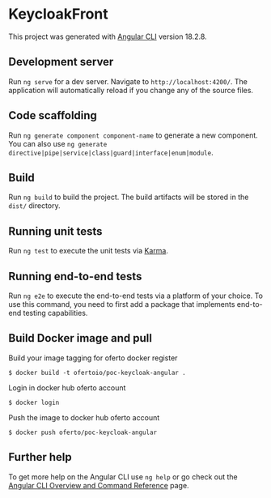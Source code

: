 # KeycloakFront

This project was generated with [Angular CLI](https://github.com/angular/angular-cli) version 18.2.8.

## Development server

Run `ng serve` for a dev server. Navigate to `http://localhost:4200/`. The application will automatically reload if you change any of the source files.

## Code scaffolding

Run `ng generate component component-name` to generate a new component. You can also use `ng generate directive|pipe|service|class|guard|interface|enum|module`.

## Build

Run `ng build` to build the project. The build artifacts will be stored in the `dist/` directory.

## Running unit tests

Run `ng test` to execute the unit tests via [Karma](https://karma-runner.github.io).

## Running end-to-end tests

Run `ng e2e` to execute the end-to-end tests via a platform of your choice. To use this command, you need to first add a package that implements end-to-end testing capabilities.

## Build Docker image and pull
Build your image tagging for oferto docker register
```
$ docker build -t ofertoio/poc-keycloak-angular .
```

Login in docker hub oferto account
```
$ docker login
```

Push the image to docker hub oferto account
```
$ docker push oferto/poc-keycloak-angular
```

## Further help

To get more help on the Angular CLI use `ng help` or go check out the [Angular CLI Overview and Command Reference](https://angular.dev/tools/cli) page. 
